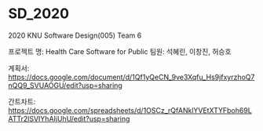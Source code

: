 # SD_2020
2020 KNU Software Design(005) Team 6

프로젝트 명: Health Care Software for Public
팀원: 석혜린, 이창진, 허승호

계획서: https://docs.google.com/document/d/1Qf1yQeCN_9ve3Xqfu_Hs9jfxyrzhoQ7nQQ9_SVUAOGU/edit?usp=sharing

간트차트: https://docs.google.com/spreadsheets/d/1OSCz_rQfANklYVEtXTYFboh69LATTr2lSVIYhAIjUhU/edit?usp=sharing
